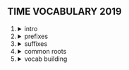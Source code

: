 ## TIME VOCABULARY 2019



1.  <details><summary>intro</summary>
    
    -   vocab building
    -   roots, prefixes and suffixes
    </details>
1.  <details><summary>prefixes</summary>
    
    </details>
1.  <details><summary>suffixes</summary>
    
    </details>
1.  <details><summary>common roots</summary>
    
    </details>
1.  <details><summary>vocab building</summary>
    
    -   reading
    -   roots
    -   word groups/ collocation/ association
    -   prefixes and suffixes
    -   dictionary
    -   internet
    -   eponyms
    -   cue cards
    </details>